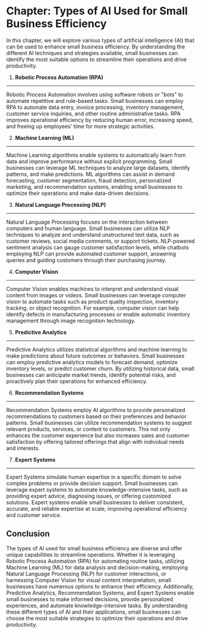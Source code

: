 Chapter: Types of AI Used for Small Business Efficiency
=======================================================

In this chapter, we will explore various types of artificial intelligence (AI) that can be used to enhance small business efficiency. By understanding the different AI techniques and strategies available, small businesses can identify the most suitable options to streamline their operations and drive productivity.

1. **Robotic Process Automation (RPA)**
---------------------------------------

Robotic Process Automation involves using software robots or "bots" to automate repetitive and rule-based tasks. Small businesses can employ RPA to automate data entry, invoice processing, inventory management, customer service inquiries, and other routine administrative tasks. RPA improves operational efficiency by reducing human error, increasing speed, and freeing up employees' time for more strategic activities.

2. **Machine Learning (ML)**
----------------------------

Machine Learning algorithms enable systems to automatically learn from data and improve performance without explicit programming. Small businesses can leverage ML techniques to analyze large datasets, identify patterns, and make predictions. ML algorithms can assist in demand forecasting, customer segmentation, fraud detection, personalized marketing, and recommendation systems, enabling small businesses to optimize their operations and make data-driven decisions.

3. **Natural Language Processing (NLP)**
----------------------------------------

Natural Language Processing focuses on the interaction between computers and human language. Small businesses can utilize NLP techniques to analyze and understand unstructured text data, such as customer reviews, social media comments, or support tickets. NLP-powered sentiment analysis can gauge customer satisfaction levels, while chatbots employing NLP can provide automated customer support, answering queries and guiding customers through their purchasing journey.

4. **Computer Vision**
----------------------

Computer Vision enables machines to interpret and understand visual content from images or videos. Small businesses can leverage computer vision to automate tasks such as product quality inspection, inventory tracking, or object recognition. For example, computer vision can help identify defects in manufacturing processes or enable automatic inventory management through image recognition technology.

5. **Predictive Analytics**
---------------------------

Predictive Analytics utilizes statistical algorithms and machine learning to make predictions about future outcomes or behaviors. Small businesses can employ predictive analytics models to forecast demand, optimize inventory levels, or predict customer churn. By utilizing historical data, small businesses can anticipate market trends, identify potential risks, and proactively plan their operations for enhanced efficiency.

6. **Recommendation Systems**
-----------------------------

Recommendation Systems employ AI algorithms to provide personalized recommendations to customers based on their preferences and behavior patterns. Small businesses can utilize recommendation systems to suggest relevant products, services, or content to customers. This not only enhances the customer experience but also increases sales and customer satisfaction by offering tailored offerings that align with individual needs and interests.

7. **Expert Systems**
---------------------

Expert Systems simulate human expertise in a specific domain to solve complex problems or provide decision support. Small businesses can leverage expert systems to automate knowledge-intensive tasks, such as providing expert advice, diagnosing issues, or offering customized solutions. Expert systems enable small businesses to deliver consistent, accurate, and reliable expertise at scale, improving operational efficiency and customer service.

Conclusion
----------

The types of AI used for small business efficiency are diverse and offer unique capabilities to streamline operations. Whether it is leveraging Robotic Process Automation (RPA) for automating routine tasks, utilizing Machine Learning (ML) for data analysis and decision-making, employing Natural Language Processing (NLP) for customer interactions, or harnessing Computer Vision for visual content interpretation, small businesses have numerous options to enhance their efficiency. Additionally, Predictive Analytics, Recommendation Systems, and Expert Systems enable small businesses to make informed decisions, provide personalized experiences, and automate knowledge-intensive tasks. By understanding these different types of AI and their applications, small businesses can choose the most suitable strategies to optimize their operations and drive productivity.
